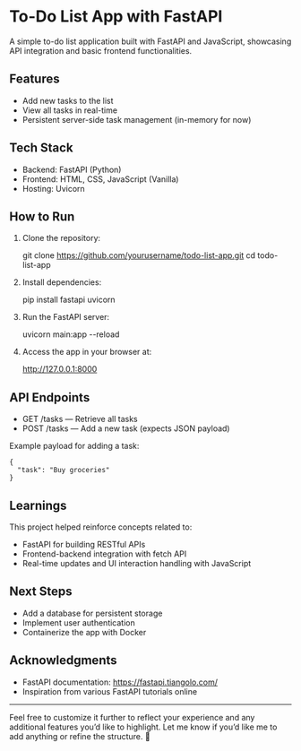 # To-Do List App with FastAPI

A simple to-do list application built with FastAPI and JavaScript, showcasing API integration and basic frontend functionalities.

## Features

- Add new tasks to the list
- View all tasks in real-time
- Persistent server-side task management (in-memory for now)

## Tech Stack

- Backend: FastAPI (Python)
- Frontend: HTML, CSS, JavaScript (Vanilla)
- Hosting: Uvicorn

## How to Run

1. Clone the repository:

    git clone https://github.com/yourusername/todo-list-app.git
    cd todo-list-app

2. Install dependencies:

    pip install fastapi uvicorn

3. Run the FastAPI server:

    uvicorn main:app --reload

4. Access the app in your browser at:

    http://127.0.0.1:8000

## API Endpoints

- GET /tasks — Retrieve all tasks
- POST /tasks — Add a new task (expects JSON payload)

Example payload for adding a task:

    {
      "task": "Buy groceries"
    }

## Learnings

This project helped reinforce concepts related to:

- FastAPI for building RESTful APIs
- Frontend-backend integration with fetch API
- Real-time updates and UI interaction handling with JavaScript

## Next Steps

- Add a database for persistent storage
- Implement user authentication
- Containerize the app with Docker

## Acknowledgments

- FastAPI documentation: https://fastapi.tiangolo.com/
- Inspiration from various FastAPI tutorials online

---

Feel free to customize it further to reflect your experience and any additional features you’d like to highlight. Let me know if you’d like me to add anything or refine the structure. 🚀
